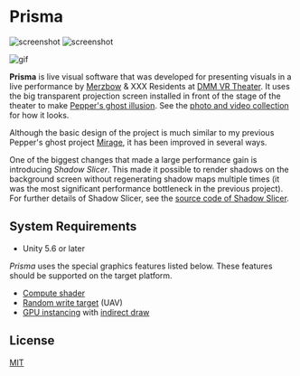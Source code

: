 Prisma
======

![screenshot](http://i.imgur.com/MIOJhYpm.png)
![screenshot](http://i.imgur.com/G0WeuzIm.png)

![gif](http://i.imgur.com/eBM8Uwm.gif)

**Prisma** is live visual software that was developed for presenting visuals
in a live performance by [Merzbow] & XXX Residents at [DMM VR Theater]. It uses
the big transparent projection screen installed in front of the stage of the
theater to make [Pepper's ghost illusion]. See the [photo and video collection]
for how it looks.

Although the basic design of the project is much similar to my previous
Pepper's ghost project [Mirage], it has been improved in several ways.

One of the biggest changes that made a large performance gain is introducing
*Shadow Slicer*. This made it possible to render shadows on the background
screen without regenerating shadow maps multiple times (it was the most
significant performance bottleneck in the previous project). For further
details of Shadow Slicer, see the [source code of Shadow Slicer].

[DMM VR Theater]: https://vr-theater.dmm.com/en/about
[Merzbow]: https://en.wikipedia.org/wiki/Merzbow
[Pepper's ghost illusion]: https://en.wikipedia.org/wiki/Pepper%27s_ghost
[photo and video collection]: http://radiumsoftware.tumblr.com/tagged/vrdgh4
[Mirage]: https://github.com/keijiro/Mirage
[source code of Shadow Slicer]: Assets/Prisma/Scripts/ShadowSlicer.cs

System Requirements
-------------------

- Unity 5.6 or later

*Prisma* uses the special graphics features listed below. These features
should be supported on the target platform.

- [Compute shader]
- [Random write target] (UAV)
- [GPU instancing] with [indirect draw]

[Compute Shader]: https://docs.unity3d.com/Manual/ComputeShaders.html
[Random write target]: https://docs.unity3d.com/ScriptReference/Graphics.SetRandomWriteTarget.html
[GPU instancing]: https://docs.unity3d.com/Manual/GPUInstancing.html
[indirect draw]: https://docs.unity3d.com/ScriptReference/Graphics.DrawMeshInstancedIndirect.html

License
-------

[MIT](LICENSE.txt)
